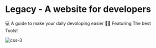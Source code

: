 # Legacy - A website for developers
💻 A guide to make your daily devoloping easier
👨‍💻 Featuring The best Tools!


![css-3](https://user-images.githubusercontent.com/89570214/194396491-1b0b1cbc-0f83-4c56-a5a2-e2c3219bc77c.svg)
